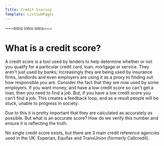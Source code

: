 ```yaml
---
Title: Credit Scoring
Template: ListSubPages
---
```


\~\~\~Intro intro intro\~\~\~

# What is a credit score?

A credit score is a tool used by lenders to help determine whether or not you qualify for a particular credit card, loan, mortgage or service. They aren't just used by banks; increasingly they are being used by insurance firms, landlords and even employers are using it as a proxy to finding out how responsible you are. Consider the fact that they are now used by some employers. If you want money, and have a low credit score so can't get a loan, then you need to find a job. But, if you have a low credit score you can't find a job. This creates a feedback loop, and as a result people will be stuck, unable to progress in society.

Due to this it is pretty important that they are calculated as accurately as possible. But what is an accurate score? How do we verify this number and ensure it is reflecting the truth.

No single credit score exists, but there are 3 main credit reference agencies used in the UK: Experian, Equifax and TransUnion (formerly Callcredit).
